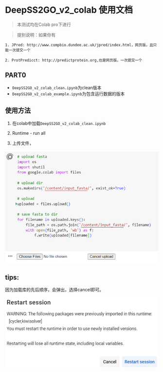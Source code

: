 # DeepSS2GO_v2_colab 使用文档

> 本测试均在Colab pro下进行


> 提别说明：如果你有



```
1. JPred: http://www.compbio.dundee.ac.uk/jpred/index.html，网页版，且只能一次提交一个

2. ProtPredicct: http://predictprotein.org,也是网页版，一次提交一个

```


## PART0


- `DeepSS2GO_v2_colab_clean.ipynb`为clean版本
- `DeepSS2GO_v2_colab_example.ipynb`为包含运行数据的版本

## 使用方法

1. 在colab中加载`DeepSS2GO_v2_colab_clean.ipynb`

2. Runtime - run all

3. 上传文件，


![Img](./FILES/README_v2_colab.md/img-20240606152119.png)


## tips: 

因为加载库的先后顺序，会弹出，选择cancel即可。

![Img](./FILES/README_v2_colab.md/img-20240606152358.png)



